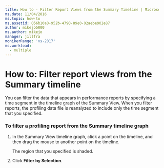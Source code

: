 ```yaml
---
title: How to - Filter Report Views from the Summary Timeline | Microsoft Docs
ms.date: 11/04/2016
ms.topic: how-to
ms.assetid: 056b10a0-952b-4790-89e0-02aebe902e87
author: mikejo5000
ms.author: mikejo
manager: jillfra
monikerRange: 'vs-2017'
ms.workload: 
  - multiple
---
```

# How to: Filter report views from the Summary timeline
You can filter the data that appears in performance reports by specifying a time segment in the timeline graph of the Summary View. When you filter reports, the profiling data file is reanalyzed to include only the time segment that you specified.

### To filter a profiling report from the Summary timeline graph

1. In the Summary View timeline graph, click a point on the timeline, and then drag the mouse to another point on the timeline.

     The region that you specified is shaded.

2. Click **Filter by Selection**.
